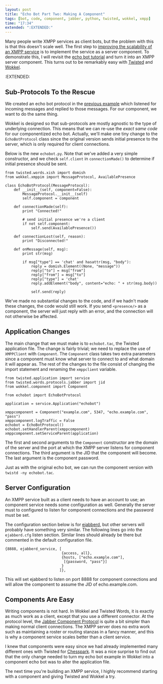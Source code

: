 ```yaml
---
layout: post
title: "Echo Bot Part Two: Making A Component"
tags: [bot, code, component, jabber, python, twisted, wokkel, xmpp]
time: "17:34"
extended: ":EXTENDED:"
---
```


Many people write XMPP services as client bots, but the problem with this is that this doesn't scale well.  The first step to [improving the scalability of an XMPP service](https://metajack.im/2008/08/04/thoughts-on-scalable-xmpp-bots/) is to implement the service as a server component.  To demonstrate this, I will revisit the [echo bot tutorial](https://metajack.im/2008/09/25/an-xmpp-echo-bot-with-twisted-and-wokkel/) and turn it into an XMPP server component.  This turns out to be remarkably easy with [Twisted](http://www.twistedmatrix.com) and [Wokkel](http://wokkel.ik.nu).



:EXTENDED:

## Sub-Protocols To the Rescue

We created an echo bot protocol in the [previous example](https://metajack.im/2008/09/25/an-xmpp-echo-bot-with-twisted-and-wokkel/) which listened for incoming messages and replied to those messages.  For our component, we want to do the same thing.

Wokkel is designed so that sub-protocols are mostly agnostic to the type of underlying connection.  This means that we can re-use the *exact same code* for our componentized echo bot.  Actually, we'll make one tiny change to the `EchoBotProtocol` class since the original version sends initial presence to the server, which is only required for client connections.

Below is the new `echobot.py`.  Note that we've added a very simple constructor, and we check `self.client`  in `connectionMade()` to determine if initial presence should be sent.

    from twisted.words.xish import domish
    from wokkel.xmppim import MessageProtocol, AvailablePresence
    
    class EchoBotProtocol(MessageProtocol):
        def __init__(self, component=False):
            MessageProtocol.__init__(self)
            self.component = component

        def connectionMade(self):
            print "Connected!"
    
            # send initial presence we're a client
            if not self.component:
                self.send(AvailablePresence())
    
        def connectionLost(self, reason):
            print "Disconnected!"
    
        def onMessage(self, msg):
            print str(msg)
    
            if msg["type"] == 'chat' and hasattr(msg, "body"):
                reply = domish.Element((None, "message"))
                reply["to"] = msg["from"]
                reply["from"] = msg["to"]
                reply["type"] = 'chat'
                reply.addElement("body", content="echo: " + str(msg.body))
    
                self.send(reply)

We've made no substantial changes to the code, and if we hadn't made these changes, the code would still work.  If you send `<presence/>` as a component, the server will just reply with an error, and the connection will not otherwise be affected.

## Application Changes

The main change that we must make is to `echobot.tac`, the Twisted application file.  The change is fairly trivial; we need to replace the use of `XMPPClient` with `Component`.  The `Component` class takes two extra parameters since a component must know what server to connect to and what domain it will appear as.  The rest of the changes to the file consist of changing the import statement and renaming the `xmppclient` variable.

    from twisted.application import service
    from twisted.words.protocols.jabber import jid
    from wokkel.component import Component
    
    from echobot import EchoBotProtocol
    
    application = service.Application("echobot")
    
    xmppcomponent = Component("example.com", 5347, "echo.example.com", "pass")
    xmppcomponent.logTraffic = False
    echobot = EchoBotProtocol()
    echobot.setHandlerParent(xmppcomponent)
    xmppcomponent.setServiceParent(application)

The first and second arguments to the `Component` constructor are the domain of the server and the port at which the XMPP server listens for component connections.  The third argument is the JID that the component will become.  The last argument is the component password.

Just as with the original echo bot, we can run the component version with `twistd -ny echobot.tac`.

## Server Configuration

An XMPP service built as a client needs to have an account to use; an component service needs some configuration as well.  Generally the server must to configured to listen for component connections and the password must be set.  

The configuration section below is for [ejabberd](http://www.ejabberd.im), but other servers will probably have something very similar.  The following lines go into the `ejabberd.cfg` listen section.  Similar lines should already be there but commented in the default configuration file.

    {8888, ejabberd_service, [
                              {access, all},
                              {hosts, ["echo.example.com"],
                               [{password, "pass"}]
                              }
                             ]},

This will set ejabberd to listen on port 8888 for component connections and will allow the component to assume the JID of echo.example.com.

## Components Are Easy

Writing components is not hard.  In Wokkel and Twisted Words, it is exactly as much work as a client, except that you use a different connector.  At the protocol level, the [Jabber Component Protocol](http://xmpp.org/extensions/xep-0114.html) is quite a bit simpler than making normal client connections.  The XMPP server does no extra work such as maintaining a roster or routing stanzas in a fancy manner, and this is why a component service scales better than a client service.

I knew that components were easy since we had already implemented many different ones with Twisted for [Chesspark](http://www.chesspark.com).  It was a nice surprise to find out that the only change needed to turn my echo bot example in Wokkel into a component echo bot was to alter the application file.

The next time you're building an XMPP service, I highly recommend starting with a component and giving Twisted and Wokkel a try.
